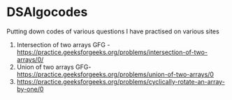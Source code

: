 # DSAlgocodes
Putting down codes of various questions I have practised on various sites
1) Intersection of two arrays GFG - https://practice.geeksforgeeks.org/problems/intersection-of-two-arrays/0/
2) Union of two arrays GFG- https://practice.geeksforgeeks.org/problems/union-of-two-arrays/0
3) https://practice.geeksforgeeks.org/problems/cyclically-rotate-an-array-by-one/0

